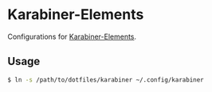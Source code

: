 # Karabiner-Elements

Configurations for [Karabiner-Elements](https://pqrs.org/osx/karabiner/).

## Usage

```sh
$ ln -s /path/to/dotfiles/karabiner ~/.config/karabiner
```

